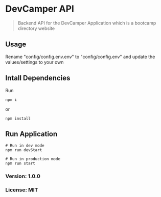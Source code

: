 # DevCamper API

> Backend API for the DevCamper Application which is a bootcamp directory website

## Usage

Rename "config/config.env.env" to "config/config.env" and update the values/settings to your own

## Intall Dependencies

Run

```
npm i
```

or

```
npm install
```

## Run Application

```
# Run in dev mode
npm run devStart

# Run in production mode
npm run start
```

### Version: 1.0.0

### License: MIT
